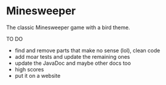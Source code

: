 Minesweeper
===========

The classic Minesweeper game with a bird theme.


TO DO
- find and remove parts that make no sense (lol), clean code
- add moar tests and update the remaining ones
- update the JavaDoc and maybe other docs too
- high scores
- put it on a website
